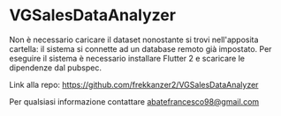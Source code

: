 # VGSalesDataAnalyzer

Non è necessario caricare il dataset nonostante si trovi nell'apposita cartella: il sistema si connette ad un database remoto già impostato.
Per eseguire il sistema è necessario installare Flutter 2 e scaricare le dipendenze dal pubspec.

Link alla repo: https://github.com/frekkanzer2/VGSalesDataAnalyzer

Per qualsiasi informazione contattare abatefrancesco98@gmail.com
